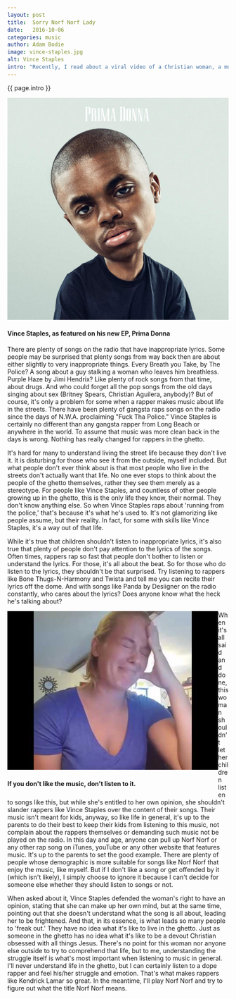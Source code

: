 ```yaml
---
layout: post
title:  Sorry Norf Norf Lady
date:   2016-10-06
categories: music
author: Adam Bodie
image: vince-staples.jpg
alt: Vince Staples
intro: "Recently, I read about a viral video of a Christian woman, a mother of four, who blogged her video reaction upon listening to a rap song she heard on the radio, rapping the song line by line and getting upset over the lyrics.  The song in question, Norf Norf, by Vince Staples, is a typical example of a gangsta rap song.  Not surprisingly, the woman was quite offended that this song would appear on the radio, proclaiming the songs of the old days are better for kids.  Not surprisingly, that is simply not true, and there is far more to the story than what appears on the surface."
---
```

<div class="article">
<p> {{ page.intro }}</p>
<div class="blog-pic">
		<img src="/img/vince-staples.jpg" data-toggle="tooltip" title="Vince Staples" class="image block img-responsive">
		<h4>Vince Staples, as featured on his new EP, Prima Donna</h4>
</div>
    <p>There are plenty of songs on the radio that have inappropriate lyrics.  Some people may be surprised that plenty songs from way back then are about either slightly to very inappropriate things.  Every Breath you Take, by The Police?  A song about a guy stalking a woman who leaves him breathless.  Purple Haze by Jimi Hendrix?  Like plenty of rock songs from that time, about drugs.  And who could forget all the pop songs from the old days singing about sex (Britney Spears, Christian Aguilera, anybody)?  But of course, it's only a problem for some when a rapper makes music about life in the streets.  There have been plenty of gangsta raps songs on the radio since the days of N.W.A. proclaiming "Fuck Tha Police."  Vince Staples is certainly no different than any gangsta rapper from Long Beach or anywhere in the world.  To assume that music was more clean back in the days is wrong.  Nothing has really changed for rappers in the ghetto.</p>
    <p>It's hard for many to understand living the street life because they don't live it.  It is disturbing for those who see it from the outside, myself included.  But what people don't ever think about is that most people who live in the streets don't actually want that life.  No one ever stops to think about the people of the ghetto themselves, rather they see them merely as a stereotype.  For people like Vince Staples, and countless of other people growing up in the ghetto, this is the only life they know, their normal.  They don't know anything else.  So when Vince Staples raps about 'running from the police,' that's because it's what he's used to.  It's not glamorizing like people assume, but their reality.  In fact, for some with skills like Vince Staples, it's a way out of that life.</p>
    <p>While it's true that children shouldn't listen to inappropriate lyrics, it's also true that plenty of people don't pay attention to the lyrics of the songs.  Often times, rappers rap so fast that people don't bother to listen or understand the lyrics.  For those, it's all about the beat.  So for those who do listen to the lyrics, they shouldn't be that surprised.  Try listening to rappers like Bone Thugs-N-Harmony and Twista and tell me you can recite their lyrics off the dome.  And with songs like Panda by Desiigner on the radio constantly, who cares about the lyrics?  Does anyone know what the heck he's talking about?</p>
    <div class="blog-pic" style="float:left">
    		<img src="/img/norf-norf-lady.jpg" data-toggle="tooltip" title="Norf Norf lady" class="image block img-responsive">
    		<h4>If you don't like the music, don't listen to it.</h4>
    </div>
    <p>When it's all said and done, this woman shouldn't let her children listen to songs like this, but while she's entitled to her own opinion, she shouldn't slander rappers like Vince Staples over the content of their songs.  Their music isn't meant for kids, anyway, so like life in general, it's up to the parents to do their best to keep their kids from listening to this music, not complain about the rappers themselves or demanding such music not be played on the radio.  In this day and age, anyone can pull up Norf Norf or any other rap song on iTunes, youTube or any other website that features music.  It's up to the parents to set the good example.  There are plenty of people whose demographic is more suitable for songs like Norf Norf that enjoy the music, like myself.  But if I don't like a song or get offended by it (which isn't likely), I simply choose to ignore it because I can't decide for someone else whether they should listen to songs or not.</p>
    <p>When asked about it, Vince Staples defended the woman's right to have an opinion, stating that she can make up her own mind, but at the same time, pointing out that she doesn't understand what the song is all about, leading her to be frightened.  And that, in its essence, is what leads so many people to 'freak out.'  They have no idea what it's like to live in the ghetto.  Just as someone in the ghetto has no idea what it's like to be a devout Christian obsessed with all things Jesus.  There's no point for this woman nor anyone else outside to try to comprehend that life, but to me, understanding the struggle itself is what's most important when listening to music in general.  I'll never understand life in the ghetto, but I can certainly listen to a dope rapper and feel his/her struggle and emotion.  That's what makes rappers like Kendrick Lamar so great.  In the meantime, I'll play Norf Norf and try to figure out what the title Norf Norf means.</p>
</div>
